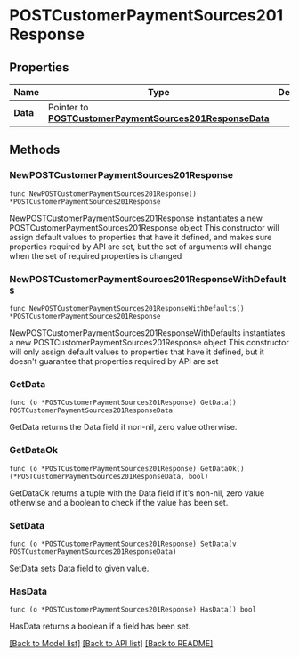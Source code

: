 # POSTCustomerPaymentSources201Response

## Properties

Name | Type | Description | Notes
------------ | ------------- | ------------- | -------------
**Data** | Pointer to [**POSTCustomerPaymentSources201ResponseData**](POSTCustomerPaymentSources201ResponseData.md) |  | [optional] 

## Methods

### NewPOSTCustomerPaymentSources201Response

`func NewPOSTCustomerPaymentSources201Response() *POSTCustomerPaymentSources201Response`

NewPOSTCustomerPaymentSources201Response instantiates a new POSTCustomerPaymentSources201Response object
This constructor will assign default values to properties that have it defined,
and makes sure properties required by API are set, but the set of arguments
will change when the set of required properties is changed

### NewPOSTCustomerPaymentSources201ResponseWithDefaults

`func NewPOSTCustomerPaymentSources201ResponseWithDefaults() *POSTCustomerPaymentSources201Response`

NewPOSTCustomerPaymentSources201ResponseWithDefaults instantiates a new POSTCustomerPaymentSources201Response object
This constructor will only assign default values to properties that have it defined,
but it doesn't guarantee that properties required by API are set

### GetData

`func (o *POSTCustomerPaymentSources201Response) GetData() POSTCustomerPaymentSources201ResponseData`

GetData returns the Data field if non-nil, zero value otherwise.

### GetDataOk

`func (o *POSTCustomerPaymentSources201Response) GetDataOk() (*POSTCustomerPaymentSources201ResponseData, bool)`

GetDataOk returns a tuple with the Data field if it's non-nil, zero value otherwise
and a boolean to check if the value has been set.

### SetData

`func (o *POSTCustomerPaymentSources201Response) SetData(v POSTCustomerPaymentSources201ResponseData)`

SetData sets Data field to given value.

### HasData

`func (o *POSTCustomerPaymentSources201Response) HasData() bool`

HasData returns a boolean if a field has been set.


[[Back to Model list]](../README.md#documentation-for-models) [[Back to API list]](../README.md#documentation-for-api-endpoints) [[Back to README]](../README.md)


